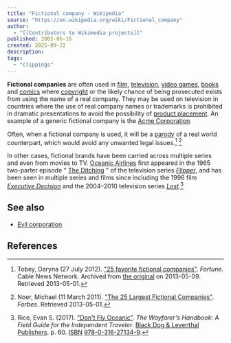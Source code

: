 ```yaml
---
title: "Fictional company - Wikipedia"
source: "https://en.wikipedia.org/wiki/Fictional_company"
author:
  - "[[Contributors to Wikimedia projects]]"
published: 2005-06-16
created: 2025-09-22
description:
tags:
  - "clippings"
---
```

**Fictional companies** are often used in [film](https://en.wikipedia.org/wiki/Film "Film"), [television](https://en.wikipedia.org/wiki/Television "Television"), [video games](https://en.wikipedia.org/wiki/Video_game "Video game"), [books](https://en.wikipedia.org/wiki/Book "Book") and [comics](https://en.wikipedia.org/wiki/Comics "Comics") where [copyright](https://en.wikipedia.org/wiki/Copyright "Copyright") or the likely chance of being prosecuted exists from using the name of a real company. They may be used on television in countries where the use of real company names or trademarks is prohibited in dramatic presentations to avoid the possibility of [product placement](https://en.wikipedia.org/wiki/Product_placement "Product placement"). An example of a generic fictional company is the [Acme Corporation](https://en.wikipedia.org/wiki/Acme_Corporation "Acme Corporation").

Often, when a fictional company is used, it will be a [parody](https://en.wikipedia.org/wiki/Parody "Parody") of a real world counterpart, which would avoid any unwanted legal issues.[^1] [^2]

In other cases, fictional brands have been carried across multiple series and even from movies to TV. [Oceanic Airlines](https://en.wikipedia.org/wiki/Oceanic_Airlines "Oceanic Airlines") first appeared in the 1965 two-parter episode " [The Ditching](https://en.wikipedia.org/wiki/The_Ditching "The Ditching") " of the television series *[Flipper](https://en.wikipedia.org/wiki/Flipper_\(1964_TV_series\) "Flipper (1964 TV series)")*, and has been seen in multiple series and films since including the 1996 film *[Executive Decision](https://en.wikipedia.org/wiki/Executive_Decision "Executive Decision")* and the 2004–2010 television series *[Lost](https://en.wikipedia.org/wiki/Lost_\(2004_TV_series\) "Lost (2004 TV series)")*.[^3]

## See also

- [Evil corporation](https://en.wikipedia.org/wiki/Evil_corporation "Evil corporation")

## References

[^1]: Tobey, Daryna (27 July 2012). ["25 favorite fictional companies"](https://web.archive.org/web/20130509194922/https://money.cnn.com/galleries/2012/news/companies/1207/gallery.favorite-fake-companies.fortune/index.html). *Fortune*. Cable News Network. Archived from [the original](https://money.cnn.com/galleries/2012/news/companies/1207/gallery.favorite-fake-companies.fortune/index.html) on 2013-05-09. Retrieved 2013-05-01.

[^2]: Noer, Michael (11 March 2011). ["The 25 Largest Fictional Companies"](https://www.forbes.com/sites/michaelnoer/2011/03/11/the-25-largest-fictional-companies/). *Forbes*. Retrieved 2013-05-01.

[^3]: Rice, Evan S. (2017). ["Don't Fly Oceanic"](https://archive.org/details/wayfarershandboo0000rice/page/60/mode/2up). *The Wayfarer's Handbook: A Field Guide for the Independent Traveler*. [Black Dog & Leventhal Publishers](https://en.wikipedia.org/wiki/Black_Dog_%26_Leventhal_Publishers "Black Dog & Leventhal Publishers"). p. 60. [ISBN](https://en.wikipedia.org/wiki/ISBN_\(identifier\) "ISBN (identifier)") [978-0-316-27134-9](https://en.wikipedia.org/wiki/Special:BookSources/978-0-316-27134-9 "Special:BookSources/978-0-316-27134-9").